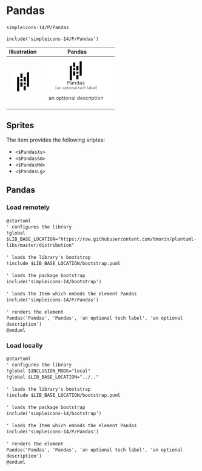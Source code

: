 # Pandas


```text
simpleicons-14/P/Pandas
```

```text
include('simpleicons-14/P/Pandas')
```



| Illustration | Pandas |
| :---: | :---: |
| ![illustration for Illustration](../../simpleicons-14/P/Pandas.png) | ![illustration for Pandas](../../simpleicons-14/P/Pandas.Local.png) |



## Sprites
The item provides the following sriptes:

- `<$PandasXs>`
- `<$PandasSm>`
- `<$PandasMd>`
- `<$PandasLg>`





## Pandas

### Load remotely
```plantuml
@startuml
' configures the library
!global $LIB_BASE_LOCATION="https://raw.githubusercontent.com/tmorin/plantuml-libs/master/distribution"

' loads the library's bootstrap
!include $LIB_BASE_LOCATION/bootstrap.puml

' loads the package bootstrap
include('simpleicons-14/bootstrap')

' loads the Item which embeds the element Pandas
include('simpleicons-14/P/Pandas')

' renders the element
Pandas('Pandas', 'Pandas', 'an optional tech label', 'an optional description')
@enduml
```

### Load locally
```plantuml
@startuml
' configures the library
!global $INCLUSION_MODE="local"
!global $LIB_BASE_LOCATION="../.."

' loads the library's bootstrap
!include $LIB_BASE_LOCATION/bootstrap.puml

' loads the package bootstrap
include('simpleicons-14/bootstrap')

' loads the Item which embeds the element Pandas
include('simpleicons-14/P/Pandas')

' renders the element
Pandas('Pandas', 'Pandas', 'an optional tech label', 'an optional description')
@enduml
```

